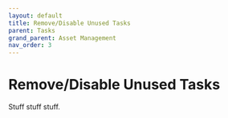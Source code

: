 ```yaml
---
layout: default
title: Remove/Disable Unused Tasks
parent: Tasks
grand_parent: Asset Management
nav_order: 3
---
```


# Remove/Disable Unused Tasks

Stuff stuff stuff.

